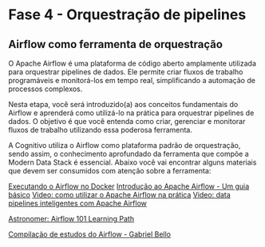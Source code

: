 # Fase 4 - Orquestração de pipelines

## Airflow como ferramenta de orquestração

O Apache Airflow é uma plataforma de código aberto amplamente utilizada para orquestrar pipelines de dados. Ele permite criar fluxos de trabalho programáveis e monitorá-los em tempo real, simplificando a automação de processos complexos.

Nesta etapa, você será introduzido(a) aos conceitos fundamentais do Airflow e aprenderá como utilizá-lo na prática para orquestrar pipelines de dados. O objetivo é que você entenda como criar, gerenciar e monitorar fluxos de trabalho utilizando essa poderosa ferramenta.

A Cognitivo utiliza o Airflow como plataforma padrão de orquestração, sendo assim, o conhecimento aprofundado da ferramenta que compõe a Modern Data Stack é essencial. Abaixo você vai encontrar alguns materiais que devem ser consumidos com atenção sobre a ferramenta:

[Executando o Airflow no Docker](https://airflow.apache.org/docs/apache-airflow/2.1.1/start/docker.html)
[Introdução ao Apache Airflow - Um guia básico](https://myeasybi.com/2024/04/12/introducao-ao-airflow-guia-basico/)
[Video: como utilizar o Apache Airflow na prática](https://www.youtube.com/watch?v=cET2DwVhnc4)
[Video: data pipelines inteligentes com Apache Airflow](https://www.youtube.com/watch?v=0vgL_aC6ecQ&list=PLjwVjYMyoFoHhMuZU656MbqdN5QbTiOcY)

[Astronomer: Airflow 101 Learning Path](https://academy.astronomer.io/path/airflow-101)

[Compilação de estudos do Airflow - Gabriel Bello](https://docs.google.com/document/d/1onC6CYI-Yc6SZ0AzIc0_ysAvOWJykfUkMoeJJzJnxUs/edit?usp=sharing)